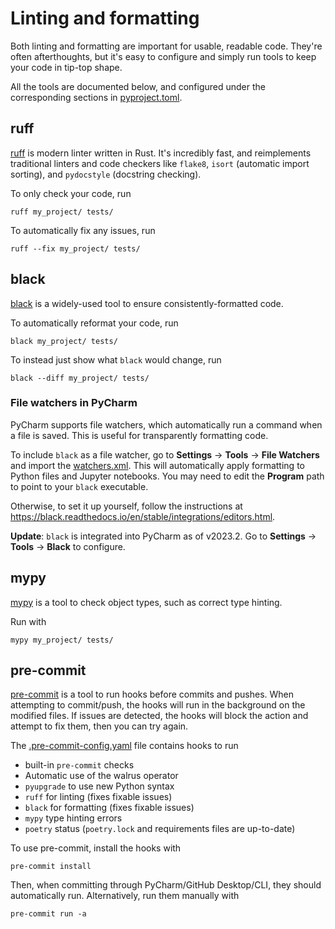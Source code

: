 # Linting and formatting

Both linting and formatting are important for usable, readable code. They're often afterthoughts, but it's easy to
configure and simply run tools to keep your code in tip-top shape.

All the tools are documented below, and configured under the corresponding sections in [pyproject.toml].

## ruff

[ruff](<https://beta.ruff.rs/docs/>) is modern linter written in Rust. It's incredibly fast, and reimplements
traditional linters and code checkers like `flake8`, `isort` (automatic import sorting), and `pydocstyle` (docstring
checking).

To only check your code, run

```shell
ruff my_project/ tests/
```

To automatically fix any issues, run

```shell
ruff --fix my_project/ tests/
```

## black

[black](https://black.readthedocs.io/en/stable/index.html) is a widely-used tool to ensure consistently-formatted code.

To automatically reformat your code, run

```shell
black my_project/ tests/
```

To instead just show what `black` would change, run

```shell
black --diff my_project/ tests/
```

### File watchers in PyCharm

PyCharm supports file watchers, which automatically run a command when a file is saved. This is useful for transparently
formatting code.

To include `black` as a file watcher, go to **Settings** -> **Tools** -> **File Watchers** and import
the [watchers.xml]. This will automatically apply formatting to Python files and Jupyter notebooks. You may need to edit
the **Program** path to point to your `black` executable.

Otherwise, to set it up yourself, follow the instructions
at <https://black.readthedocs.io/en/stable/integrations/editors.html>.

**Update**: `black` is integrated into PyCharm as of v2023.2. Go to **Settings** -> **Tools** -> **Black** to configure.

## mypy

[mypy](https://mypy.readthedocs.io/en/stable/) is a tool to check object types, such as correct type hinting.

Run with

```shell
mypy my_project/ tests/
```

## pre-commit

[pre-commit] is a tool to run hooks before commits and pushes. When attempting to commit/push, the hooks will run in the
background on the modified files. If issues are detected, the hooks will block the action and attempt to fix them, then
you can try again.

The [.pre-commit-config.yaml](https://github.com/eshwen/ds-python-boilerplate/blob/main/.pre-commit-config.yaml) file
contains hooks to run

- built-in `pre-commit` checks
- Automatic use of the walrus operator
- `pyupgrade` to use new Python syntax
- `ruff` for linting (fixes fixable issues)
- `black` for formatting (fixes fixable issues)
- `mypy` type hinting errors
- `poetry` status (`poetry.lock` and requirements files are up-to-date)

To use pre-commit, install the hooks with

```shell
pre-commit install
```

Then, when committing through PyCharm/GitHub Desktop/CLI, they should automatically run. Alternatively, run them
manually with

```shell
pre-commit run -a
```

[pyproject.toml]: https://github.com/eshwen/ds-python-boilerplate/blob/main/pyproject.toml

[watchers.xml]: https://github.com/eshwen/ds-python-boilerplate/blob/main/pycharm/watchers.xml

[pre-commit]: https://pre-commit.com/
